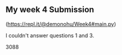 ## My week 4 Submission

(https://repl.it/@demonohu/Week4#main.py)

I couldn't answer questions 1 and 3.

3088
